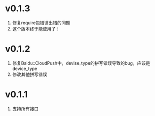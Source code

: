 # v0.1.3
1. 修复require包错误出错的问题
2. 这个版本终于能使用了！

# v0.1.2
1. 修复Baidu::CloudPush中，devise_type的拼写错误导致的bug，应该是device_type
2. 修改其他拼写错误

# v0.1.1
1. 支持所有接口
